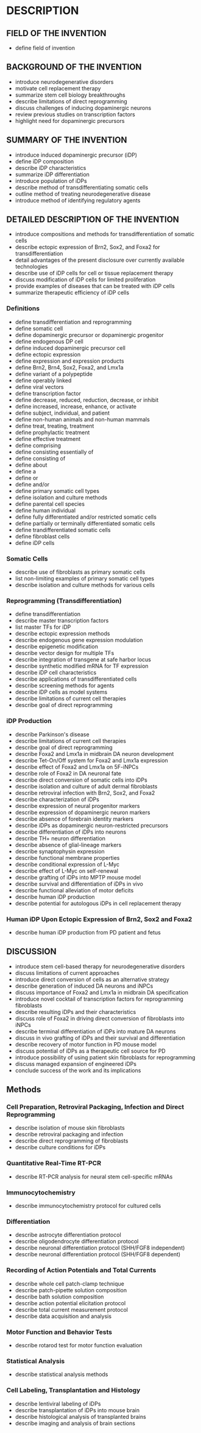 # DESCRIPTION

## FIELD OF THE INVENTION

- define field of invention

## BACKGROUND OF THE INVENTION

- introduce neurodegenerative disorders
- motivate cell replacement therapy
- summarize stem cell biology breakthroughs
- describe limitations of direct reprogramming
- discuss challenges of inducing dopaminergic neurons
- review previous studies on transcription factors
- highlight need for dopaminergic precursors

## SUMMARY OF THE INVENTION

- introduce induced dopaminergic precursor (iDP)
- define iDP composition
- describe iDP characteristics
- summarize iDP differentiation
- introduce population of iDPs
- describe method of transdifferentiating somatic cells
- outline method of treating neurodegenerative disease
- introduce method of identifying regulatory agents

## DETAILED DESCRIPTION OF THE INVENTION

- introduce compositions and methods for transdifferentiation of somatic cells
- describe ectopic expression of Brn2, Sox2, and Foxa2 for transdifferentiation
- detail advantages of the present disclosure over currently available technologies
- describe use of iDP cells for cell or tissue replacement therapy
- discuss modification of iDP cells for limited proliferation
- provide examples of diseases that can be treated with iDP cells
- summarize therapeutic efficiency of iDP cells

### Definitions

- define transdifferentiation and reprogramming
- define somatic cell
- define dopaminergic precursor or dopaminergic progenitor
- define endogenous DP cell
- define induced dopaminergic precursor cell
- define ectopic expression
- define expression and expression products
- define Brn2, Brn4, Sox2, Foxa2, and Lmx1a
- define variant of a polypeptide
- define operably linked
- define viral vectors
- define transcription factor
- define decrease, reduced, reduction, decrease, or inhibit
- define increased, increase, enhance, or activate
- define subject, individual, and patient
- define non-human animals and non-human mammals
- define treat, treating, treatment
- define prophylactic treatment
- define effective treatment
- define comprising
- define consisting essentially of
- define consisting of
- define about
- define a
- define or
- define and/or
- define primary somatic cell types
- define isolation and culture methods
- define parental cell species
- define human individual
- define fully differentiated and/or restricted somatic cells
- define partially or terminally differentiated somatic cells
- define trandifferentiated somatic cells
- define fibroblast cells
- define iDP cells

### Somatic Cells

- describe use of fibroblasts as primary somatic cells
- list non-limiting examples of primary somatic cell types
- describe isolation and culture methods for various cells

### Reprogramming (Transdifferentiation)

- define transdifferentiation
- describe master transcription factors
- list master TFs for iDP
- describe ectopic expression methods
- describe endogenous gene expression modulation
- describe epigenetic modification
- describe vector design for multiple TFs
- describe integration of transgene at safe harbor locus
- describe synthetic modified mRNA for TF expression
- describe iDP cell characteristics
- describe applications of transdifferentiated cells
- describe screening methods for agents
- describe iDP cells as model systems
- describe limitations of current cell therapies
- describe goal of direct reprogramming

### iDP Production

- describe Parkinson's disease
- describe limitations of current cell therapies
- describe goal of direct reprogramming
- describe Foxa2 and Lmx1a in midbrain DA neuron development
- describe Tet-On/Off system for Foxa2 and Lmx1a expression
- describe effect of Foxa2 and Lmx1a on 5F-iNPCs
- describe role of Foxa2 in DA neuronal fate
- describe direct conversion of somatic cells into iDPs
- describe isolation and culture of adult dermal fibroblasts
- describe retroviral infection with Brn2, Sox2, and Foxa2
- describe characterization of iDPs
- describe expression of neural progenitor markers
- describe expression of dopaminergic neuron markers
- describe absence of forebrain identity markers
- describe iDPs as dopaminergic neuron-restricted precursors
- describe differentiation of iDPs into neurons
- describe TH+ neuron differentiation
- describe absence of glial-lineage markers
- describe synaptophysin expression
- describe functional membrane properties
- describe conditional expression of L-Myc
- describe effect of L-Myc on self-renewal
- describe grafting of iDPs into MPTP mouse model
- describe survival and differentiation of iDPs in vivo
- describe functional alleviation of motor deficits
- describe human iDP production
- describe potential for autologous iDPs in cell replacement therapy

### Human iDP Upon Ectopic Expression of Brn2, Sox2 and Foxa2

- describe human iDP production from PD patient and fetus

## DISCUSSION

- introduce stem cell-based therapy for neurodegenerative disorders
- discuss limitations of current approaches
- introduce direct conversion of cells as an alternative strategy
- describe generation of induced DA neurons and iNPCs
- discuss importance of Foxa2 and Lmx1a in midbrain DA specification
- introduce novel cocktail of transcription factors for reprogramming fibroblasts
- describe resulting iDPs and their characteristics
- discuss role of Foxa2 in driving direct conversion of fibroblasts into iNPCs
- describe terminal differentiation of iDPs into mature DA neurons
- discuss in vivo grafting of iDPs and their survival and differentiation
- describe recovery of motor function in PD mouse model
- discuss potential of iDPs as a therapeutic cell source for PD
- introduce possibility of using patient skin fibroblasts for reprogramming
- discuss managed expansion of engineered iDPs
- conclude success of the work and its implications

## Methods

### Cell Preparation, Retroviral Packaging, Infection and Direct Reprogramming

- describe isolation of mouse skin fibroblasts
- describe retroviral packaging and infection
- describe direct reprogramming of fibroblasts
- describe culture conditions for iDPs

### Quantitative Real-Time RT-PCR

- describe RT-PCR analysis for neural stem cell-specific mRNAs

### Immunocytochemistry

- describe immunocytochemistry protocol for cultured cells

### Differentiation

- describe astrocyte differentiation protocol
- describe oligodendrocyte differentiation protocol
- describe neuronal differentiation protocol (SHH/FGF8 independent)
- describe neuronal differentiation protocol (SHH/FGF8 dependent)

### Recording of Action Potentials and Total Currents

- describe whole cell patch-clamp technique
- describe patch-pipette solution composition
- describe bath solution composition
- describe action potential elicitation protocol
- describe total current measurement protocol
- describe data acquisition and analysis

### Motor Function and Behavior Tests

- describe rotarod test for motor function evaluation

### Statistical Analysis

- describe statistical analysis methods

### Cell Labeling, Transplantation and Histology

- describe lentiviral labeling of iDPs
- describe transplantation of iDPs into mouse brain
- describe histological analysis of transplanted brains
- describe imaging and analysis of brain sections

